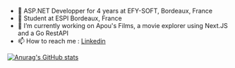 - 🏢 ASP.NET Developper for 4 years at EFY-SOFT, Bordeaux, France 
- 🌱 Student at ESPI Bordeaux, France
- 🔭 I’m currently working on Apou's Films, a movie explorer using Next.JS and a Go RestAPI
- 📫 How to reach me : [Linkedin](https://www.linkedin.com/in/antoine-robin-14978b170/)

[![Anurag's GitHub stats](https://github-readme-stats.vercel.app/api?username=antoine2116&show_icons=true&theme=transparent)](https://github.com/anuraghazra/github-readme-stats)
